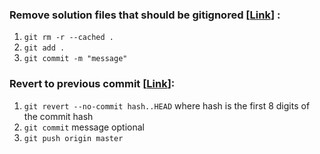 ### Remove solution files that should be gitignored [[Link](https://stackoverflow.com/questions/1274057/how-to-make-git-forget-about-a-file-that-was-tracked-but-is-now-in-gitignore)] :
1. `git rm -r --cached .`
2. `git add .`
3. `git commit -m "message"`

### Revert to previous commit [[Link](https://stackoverflow.com/questions/4114095/how-to-revert-git-repository-to-a-previous-commit)]:
1. `git revert --no-commit hash..HEAD` where hash is the first 8 digits of the commit hash
2. `git commit` message optional
3. `git push origin master`
